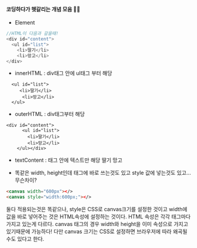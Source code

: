 #### 코딩하다가 헷갈리는 개념 모음 🎈🎈

- Element
```js
//HTML이 다음과 갈을때!
<div id="content">
  <ul id="list">  
    <li>딸기</li>
    <li>망고</li>
</div>
```
- innerHTML :  div태그 안에 ul태그 부터 해당 
```text
  <ul id="list"> 
     <li>딸기</li>
      <li>망고</li>
  </ul>
```
- outerHTML : div태그부터 해당
```text
<div id="content">
      <ul id="list">  
        <li>딸기</li>
        <li>망고</li>
    </ul></div>
```
- textContent : 태그 안에 텍스트만 해당
        딸기
        망고


- 똑같은 width, height인데 태그에 바로 쓰는것도 있고 style 값에 넣는것도 있고... 무슨차이?
 ```html
 <canvas width="600px"></>
 <canvas style="width:600px;"></>
 ```
둘다 적용되는것은 똑같으나, style은 CSS로 canvas크기를 설정한 것이고 width에 값을 바로 넣어주는 것은 HTML속성에 설정하는 것이다. HTML 속성은 각각 태그마다 가지고 있는게 다르다. canvas 태그의 경우 width와 height을 이미 속성으로 가지고 있기때문에 가능하다! 다만 canvas 크기는 CSS로 설정하면 브라우저에 따라 왜곡될 수도 있다고 한다.